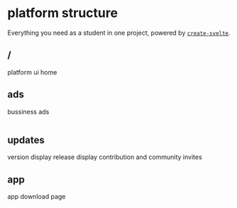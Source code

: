 # platform structure

Everything you need as a student in one project, powered by [`create-svelte`](https://github.com/sveltejs/kit/tree/master/packages/create-svelte).

## /

platform ui home

## ads

bussiness ads


```user account creation
```

## updates

version display
release display
contribution and community invites


## app

app download page